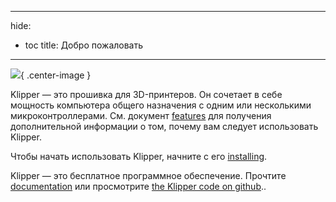 ***

hide:

- toc title: Добро пожаловать

***

![](img/klipper-logo.png){ .center-image }

Klipper — это прошивка для 3D-принтеров. Он сочетает в себе мощность компьютера общего назначения с одним или несколькими микроконтроллерами. См. документ [features](Features.md) для получения дополнительной информации о том, почему вам следует использовать Klipper.

Чтобы начать использовать Klipper, начните с его [installing](Installation.md).

Klipper — это бесплатное программное обеспечение. Прочтите [documentation](Overview.md) или просмотрите [the Klipper code on github](https://github.com/Klipper3d/klipper)..
